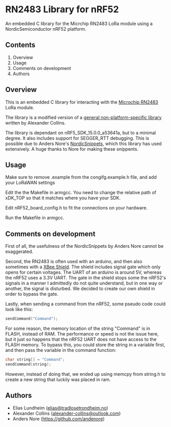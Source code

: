 # RN2483 Library for nRF52
An embedded C library for the Micrchip RN2483 LoRa module using a NordicSemiconductor nRF52 platform.

## Contents
1. Overview
2. Usage
3. Comments on development
4. Authors

## Overview
This is an embedded C library for interacting with the [Microchip RN2483](https://www.microchip.com/wwwproducts/en/RN2483) LoRa module.

The library is a modified version of a [general non-platform-specific library](https://github.com/GeaRSiX/RN2483-Library) written by Alexander Collins.

The library is dependant on nRF5_SDK_15.0.0_a53641a, but to a minimal degree. It also includes support for SEGGER_RTT debugging.
This is possible due to Anders Nore's [NordicSnippets](https://github.com/andenore/NordicSnippets), which this library has used extensively.
A huge thanks to Nore for making these snippents.


## Usage

Make sure to remove .example from the congifg.example.h file, and add your LoRaWAN settings

Edit the the Makefile in armgcc. You need to change the relative path of xDK_TOP so that it matches where you have your SDK.

Edit nRF52_board_config.h to fit the connections on your hardware.

Run the Makefile in armgcc.

## Comments on development

First of all, the usefulness of the NordicSnippets by Anders Nore cannot be exaggerated.

Second, the RN2483 is often used with an arduino, and then also sometimes with a [XBee Shield](http://wiki.seeedstudio.com/XBee_Shield_V2.0/). The shield includes signal gate which only opens for certain voltages. The UART of an arduino is around 5V, whereas the nRF52 uses a 3.3V UART. The gate in the shield stops some the nRF52's signals in a manner I admittedly do not quite understand, but in one way or another, the signal is disturbed. We decided to create our own shield in order to bypass the gate. 

Lastly, when sending a command from the nRF52, some pseudo code could look like this:
```C
sendCommand("Command");
```
For some reason, the memory location of the string "Command" is in FLASH, instead of RAM. The performance or speed is not the issue here, but it just so happens that the nRF52 UART does not have access to the FLASH memory. To bypass this, you could store the string in a variable first, and then pass the variable in the command function:
```C
char string[] = "Command";
sendCommand(string);
```
However, instead of doing that, we ended up using memcpy from string.h to create a new string that luckily was placed in ram.

## Authors
- Elias Lundheim (elias@tradlosetrondheim.no)
- Alexander Collins (alexander-collins@outlook.com)
- Anders Nore (https://github.com/andenore)
